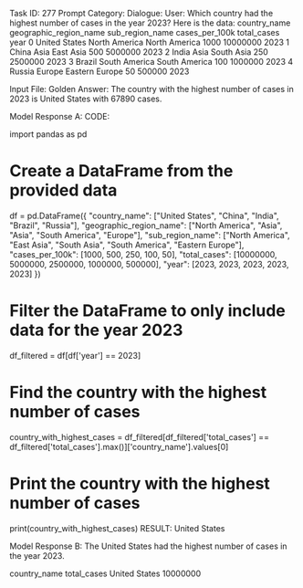 Task ID: 277
Prompt Category:
Dialogue:
User:
Which country had the highest number of cases in the year 2023?
Here is the data:
country_name geographic_region_name sub_region_name cases_per_100k total_cases year
0 United States North America North America 1000 10000000 2023
1 China Asia East Asia 500 5000000 2023
2 India Asia South Asia 250 2500000 2023
3 Brazil South America South America 100 1000000 2023
4 Russia Europe Eastern Europe 50 500000 2023

Input File:
Golden Answer:
The country with the highest number of cases in 2023 is United States with 67890 cases.

Model Response A:
CODE:

import pandas as pd

# Create a DataFrame from the provided data

df = pd.DataFrame({
"country_name": ["United States", "China", "India", "Brazil", "Russia"],
"geographic_region_name": ["North America", "Asia", "Asia", "South America", "Europe"],
"sub_region_name": ["North America", "East Asia", "South Asia", "South America", "Eastern Europe"],
"cases_per_100k": [1000, 500, 250, 100, 50],
"total_cases": [10000000, 5000000, 2500000, 1000000, 500000],
"year": [2023, 2023, 2023, 2023, 2023]
})

# Filter the DataFrame to only include data for the year 2023

df_filtered = df[df['year'] == 2023]

# Find the country with the highest number of cases

country_with_highest_cases = df_filtered[df_filtered['total_cases'] == df_filtered['total_cases'].max()]['country_name'].values[0]

# Print the country with the highest number of cases

print(country_with_highest_cases)
RESULT:
United States

Model Response B:
The United States had the highest number of cases in the year 2023.

country_name total_cases
United States 10000000
